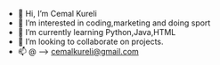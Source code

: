 - 👋 Hi, I’m Cemal Kureli
- 👀 I’m interested in coding,marketing and doing sport
- 🌱 I’m currently learning Python,Java,HTML
- 💞️ I’m looking to collaborate on projects.
- 📫 @ --> cemalkureli@gmail.com

<!---
cemalkureli/cemalkureli is a ✨ special ✨ repository because its `README.md` (this file) appears on your GitHub profile.
You can click the Preview link to take a look at your changes.
--->
